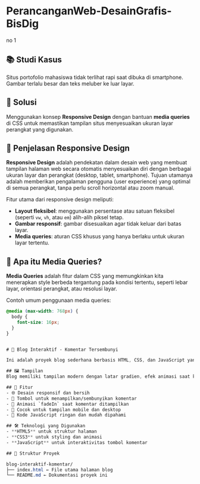 # PerancanganWeb-DesainGrafis-BisDig

no 1 

## 📚 Studi Kasus
Situs portofolio mahasiswa tidak terlihat rapi saat dibuka di smartphone. Gambar terlalu besar dan teks meluber ke luar layar.

## 🎯 Solusi
Menggunakan konsep **Responsive Design** dengan bantuan **media queries** di CSS untuk memastikan tampilan situs menyesuaikan ukuran layar perangkat yang digunakan.

## 🧠 Penjelasan Responsive Design
**Responsive Design** adalah pendekatan dalam desain web yang membuat tampilan halaman web secara otomatis menyesuaikan diri dengan berbagai ukuran layar dan perangkat (desktop, tablet, smartphone). Tujuan utamanya adalah memberikan pengalaman pengguna (user experience) yang optimal di semua perangkat, tanpa perlu scroll horizontal atau zoom manual.

Fitur utama dari responsive design meliputi:
- **Layout fleksibel**: menggunakan persentase atau satuan fleksibel (seperti `vw`, `vh`, atau `em`) alih-alih piksel tetap.
- **Gambar responsif**: gambar disesuaikan agar tidak keluar dari batas layar.
- **Media queries**: aturan CSS khusus yang hanya berlaku untuk ukuran layar tertentu.

## 📐 Apa itu Media Queries?
**Media Queries** adalah fitur dalam CSS yang memungkinkan kita menerapkan style berbeda tergantung pada kondisi tertentu, seperti lebar layar, orientasi perangkat, atau resolusi layar.

Contoh umum penggunaan media queries:
```css
@media (max-width: 768px) {
  body {
    font-size: 16px;
  }
}


# 📘 Blog Interaktif - Komentar Tersembunyi

Ini adalah proyek blog sederhana berbasis HTML, CSS, dan JavaScript yang memungkinkan pengguna menampilkan atau menyembunyikan komentar pembaca melalui tombol interaktif. Desainnya responsif, ringan, dan cocok untuk pemula yang ingin memahami interaksi dasar pada halaman web.

## 🖼️ Tampilan
Blog memiliki tampilan modern dengan latar gradien, efek animasi saat komentar muncul, dan tombol interaktif untuk mengatur visibilitas komentar.

## 🚀 Fitur
- 🌐 Desain responsif dan bersih
- 💬 Tombol untuk menampilkan/sembunyikan komentar
- 🎨 Animasi `fadeIn` saat komentar ditampilkan
- 📱 Cocok untuk tampilan mobile dan desktop
- 🧠 Kode JavaScript ringan dan mudah dipahami

## 🛠️ Teknologi yang Digunakan
- **HTML5** untuk struktur halaman
- **CSS3** untuk styling dan animasi
- **JavaScript** untuk interaktivitas tombol komentar

## 📂 Struktur Proyek

blog-interaktif-komentar/
├── index.html ← File utama halaman blog
└── README.md ← Dokumentasi proyek ini
